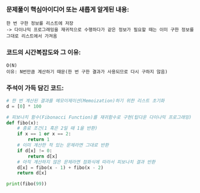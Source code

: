 ### 문제풀이 핵심아이디어 또는 새롭게 알게된 내용: 
    한 번 구한 정보를 리스트에 저장
    -> 다이나믹 프로그래밍을 재귀적으로 수행하다가 같은 정보가 필요할 때는 이미 구한 정보를 그대로 리스트에서 가져옴

### 코드의 시간복잡도와 그 이유:
    O(N)
    이유: N번만큼 계산하기 때문(한 번 구한 결과가 사용되므로 다시 구하지 않음)
    
### 주석이 가득 담긴 코드:
```python
# 한 번 계산된 결과를 메모이제이션(Memoization)하기 위한 리스트 초기화
d = [0] * 100

# 피보나치 함수(Fibonacci Function)를 재귀함수로 구현(탑다운 다이나믹 프로그래밍)
def fibo(x):
    # 종료 조건(1 혹은 2일 때 1을 반환)
    if x == 1 or x == 2:
        return 1
    # 이미 계산한 적 있는 문제라면 그대로 반환
    if d[x] != 0:
        return d[x]
    # 아직 계산하지 않은 문제라면 점화식에 따라서 피보나치 결과 반환
    d[x] = fibo(x - 1) + fibo(x - 2)
    return d[x]

print(fibo(99))

```
